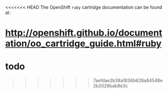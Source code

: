 <<<<<<< HEAD
The OpenShift `ruby` cartridge documentation can be found at:

http://openshift.github.io/documentation/oo_cartridge_guide.html#ruby
=======
todo
====
>>>>>>> 7aefdae2b38a1836b628a84548e2b2028bab8e3c
